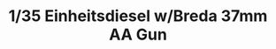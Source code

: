 ---
layout: product
title: "1/35 Einheitsdiesel w/Breda 37mm AA Gun"
price: "4900" 
desc: "Maketa"
img_path: "/assets/img/IBG35005.webp"
brand: "IBG Models"
available: false
special_offer: false
new: false
soon: false
cat: "010000"
subcat: "015500"
subsubcat: "0N/A"
sifra: "IBG35005"
popular: false
spec: false
---
